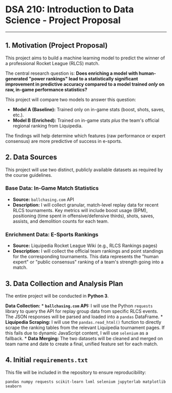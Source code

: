 # DSA 210: Introduction to Data Science - Project Proposal
---

## 1. Motivation (Project Proposal)

This project aims to build a machine learning model to predict the winner of a professional Rocket League (RLCS) match.

The central research question is: **Does enriching a model with human-generated "power rankings" lead to a statistically significant improvement in predictive accuracy compared to a model trained *only* on raw, in-game performance statistics?**

This project will compare two models to answer this question:

* **Model A (Baseline):** Trained only on in-game stats (boost, shots, saves, etc.).
* **Model B (Enriched):** Trained on in-game stats *plus* the team's official regional ranking from Liquipedia.

The findings will help determine which features (raw performance or expert consensus) are more predictive of success in e-sports.

## 2. Data Sources

This project will use two distinct, publicly available datasets as required by the course guidelines.

### Base Data: In-Game Match Statistics

* **Source:** `ballchasing.com` API
* **Description:** I will collect granular, match-level replay data for recent RLCS tournaments. Key metrics will include boost usage (BPM), positioning (time spent in offensive/defensive thirds), shots, saves, assists, and demolition counts for each team.

### Enrichment Data: E-Sports Rankings

* **Source:** Liquipedia Rocket League Wiki (e.g., RLCS Rankings pages)
* **Description:** I will collect the official team rankings and point standings for the corresponding tournaments. This data represents the "human expert" or "public consensus" ranking of a team's strength going into a match.

## 3. Data Collection and Analysis Plan

The entire project will be conducted in **Python 3**.

**Data Collection:**
    * **`ballchasing.com` API:** I will use the Python `requests` library to query the API for replay group data from specific RLCS events. The JSON responses will be parsed and loaded into a `pandas` DataFrame.
    * **Liquipedia Scraping:** I will use the `pandas.read_html()` function to directly scrape the ranking tables from the relevant Liquipedia tournament pages. If this fails due to dynamic JavaScript content, I will use `selenium` as a fallback.
    * **Data Merging:** The two datasets will be cleaned and merged on team name and date to create a final, unified feature set for each match.
## 4. Initial `requirements.txt`

This file will be included in the repository to ensure reproducibility:
```
pandas numpy requests scikit-learn lxml selenium jupyterlab matplotlib seaborn
```
